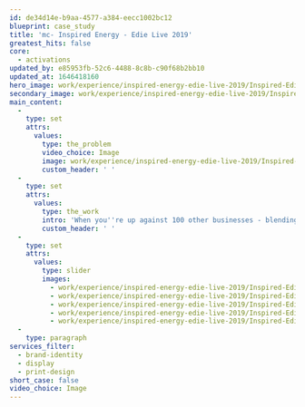 ```yaml
---
id: de34d14e-b9aa-4577-a384-eecc1002bc12
blueprint: case_study
title: 'mc- Inspired Energy - Edie Live 2019'
greatest_hits: false
core:
  - activations
updated_by: e85953fb-52c6-4488-8c8b-c90f68b2bb10
updated_at: 1646418160
hero_image: work/experience/inspired-energy-edie-live-2019/Inspired-Edie-29-Experience-Full-Image-2732x1536-2.jpg
secondary_image: work/experience/inspired-energy-edie-live-2019/Inspired-Edie-29-Experience-Secondary-Image-896x597.jpg
main_content:
  -
    type: set
    attrs:
      values:
        type: the_problem
        video_choice: Image
        image: work/experience/inspired-energy-edie-live-2019/Inspired-Edie-29-Experience-Large-927x522.jpg
        custom_header: ' '
  -
    type: set
    attrs:
      values:
        type: the_work
        intro: 'When you''re up against 100 other businesses - blending in isn''t an option. So when we helped  Inspired Energy create their stand for edie Live 2019, we didn''t hold back. We created a custom built stand that was captivating up close and packed a punch from a distance. We combined that creative concept with a poster design that pointed attendees in the direction of Inspired’s eye-catching exhibit.'
        custom_header: ' '
  -
    type: set
    attrs:
      values:
        type: slider
        images:
          - work/experience/inspired-energy-edie-live-2019/Inspired-Edie-29-Experience-Small-740x416.25-1.jpg
          - work/experience/inspired-energy-edie-live-2019/Inspired-Edie-29-Experience-Small-740x416.25-2.jpg
          - work/experience/inspired-energy-edie-live-2019/Inspired-Edie-29-Experience-Small-740x416.25-3.jpg
          - work/experience/inspired-energy-edie-live-2019/Inspired-Edie-29-Experience-Small-740x416.25-4.jpg
          - work/experience/inspired-energy-edie-live-2019/Inspired-Edie-29-Experience-Small-740x416.25-5.jpg
  -
    type: paragraph
services_filter:
  - brand-identity
  - display
  - print-design
short_case: false
video_choice: Image
---
```

